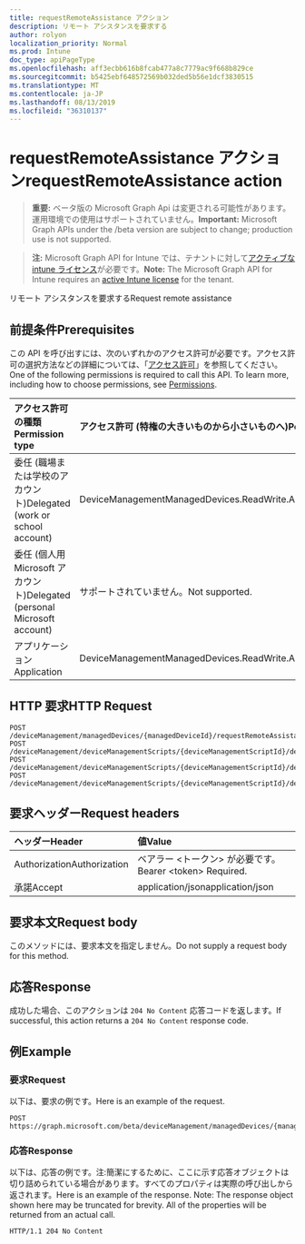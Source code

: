 ```yaml
---
title: requestRemoteAssistance アクション
description: リモート アシスタンスを要求する
author: rolyon
localization_priority: Normal
ms.prod: Intune
doc_type: apiPageType
ms.openlocfilehash: aff3ecbb616b8fcab477a8c7779ac9f668b829ce
ms.sourcegitcommit: b5425ebf648572569b032ded5b56e1dcf3830515
ms.translationtype: MT
ms.contentlocale: ja-JP
ms.lasthandoff: 08/13/2019
ms.locfileid: "36310137"
---
```

# <a name="requestremoteassistance-action"></a><span data-ttu-id="4cb66-103">requestRemoteAssistance アクション</span><span class="sxs-lookup"><span data-stu-id="4cb66-103">requestRemoteAssistance action</span></span>

> <span data-ttu-id="4cb66-104">**重要:** ベータ版の Microsoft Graph Api は変更される可能性があります。運用環境での使用はサポートされていません。</span><span class="sxs-lookup"><span data-stu-id="4cb66-104">**Important:** Microsoft Graph APIs under the /beta version are subject to change; production use is not supported.</span></span>

> <span data-ttu-id="4cb66-105">**注:** Microsoft Graph API for Intune では、テナントに対して[アクティブな intune ライセンス](https://go.microsoft.com/fwlink/?linkid=839381)が必要です。</span><span class="sxs-lookup"><span data-stu-id="4cb66-105">**Note:** The Microsoft Graph API for Intune requires an [active Intune license](https://go.microsoft.com/fwlink/?linkid=839381) for the tenant.</span></span>

<span data-ttu-id="4cb66-106">リモート アシスタンスを要求する</span><span class="sxs-lookup"><span data-stu-id="4cb66-106">Request remote assistance</span></span>

## <a name="prerequisites"></a><span data-ttu-id="4cb66-107">前提条件</span><span class="sxs-lookup"><span data-stu-id="4cb66-107">Prerequisites</span></span>
<span data-ttu-id="4cb66-p101">この API を呼び出すには、次のいずれかのアクセス許可が必要です。アクセス許可の選択方法などの詳細については、「[アクセス許可](/graph/permissions-reference)」を参照してください。</span><span class="sxs-lookup"><span data-stu-id="4cb66-p101">One of the following permissions is required to call this API. To learn more, including how to choose permissions, see [Permissions](/graph/permissions-reference).</span></span>

|<span data-ttu-id="4cb66-110">アクセス許可の種類</span><span class="sxs-lookup"><span data-stu-id="4cb66-110">Permission type</span></span>|<span data-ttu-id="4cb66-111">アクセス許可 (特権の大きいものから小さいものへ)</span><span class="sxs-lookup"><span data-stu-id="4cb66-111">Permissions (from most to least privileged)</span></span>|
|:---|:---|
|<span data-ttu-id="4cb66-112">委任 (職場または学校のアカウント)</span><span class="sxs-lookup"><span data-stu-id="4cb66-112">Delegated (work or school account)</span></span>|<span data-ttu-id="4cb66-113">DeviceManagementManagedDevices.ReadWrite.All</span><span class="sxs-lookup"><span data-stu-id="4cb66-113">DeviceManagementManagedDevices.ReadWrite.All</span></span>|
|<span data-ttu-id="4cb66-114">委任 (個人用 Microsoft アカウント)</span><span class="sxs-lookup"><span data-stu-id="4cb66-114">Delegated (personal Microsoft account)</span></span>|<span data-ttu-id="4cb66-115">サポートされていません。</span><span class="sxs-lookup"><span data-stu-id="4cb66-115">Not supported.</span></span>|
|<span data-ttu-id="4cb66-116">アプリケーション</span><span class="sxs-lookup"><span data-stu-id="4cb66-116">Application</span></span>|<span data-ttu-id="4cb66-117">DeviceManagementManagedDevices.ReadWrite.All</span><span class="sxs-lookup"><span data-stu-id="4cb66-117">DeviceManagementManagedDevices.ReadWrite.All</span></span>|

## <a name="http-request"></a><span data-ttu-id="4cb66-118">HTTP 要求</span><span class="sxs-lookup"><span data-stu-id="4cb66-118">HTTP Request</span></span>
<!-- {
  "blockType": "ignored"
}
-->
``` http
POST /deviceManagement/managedDevices/{managedDeviceId}/requestRemoteAssistance
POST /deviceManagement/deviceManagementScripts/{deviceManagementScriptId}/deviceRunStates/{deviceManagementScriptDeviceStateId}/managedDevice/requestRemoteAssistance
POST /deviceManagement/deviceManagementScripts/{deviceManagementScriptId}/deviceRunStates/{deviceManagementScriptDeviceStateId}/managedDevice/users/{userId}/managedDevices/{managedDeviceId}/requestRemoteAssistance
POST /deviceManagement/deviceManagementScripts/{deviceManagementScriptId}/deviceRunStates/{deviceManagementScriptDeviceStateId}/managedDevice/detectedApps/{detectedAppId}/managedDevices/{managedDeviceId}/requestRemoteAssistance
```

## <a name="request-headers"></a><span data-ttu-id="4cb66-119">要求ヘッダー</span><span class="sxs-lookup"><span data-stu-id="4cb66-119">Request headers</span></span>
|<span data-ttu-id="4cb66-120">ヘッダー</span><span class="sxs-lookup"><span data-stu-id="4cb66-120">Header</span></span>|<span data-ttu-id="4cb66-121">値</span><span class="sxs-lookup"><span data-stu-id="4cb66-121">Value</span></span>|
|:---|:---|
|<span data-ttu-id="4cb66-122">Authorization</span><span class="sxs-lookup"><span data-stu-id="4cb66-122">Authorization</span></span>|<span data-ttu-id="4cb66-123">ベアラー &lt;トークン&gt; が必要です。</span><span class="sxs-lookup"><span data-stu-id="4cb66-123">Bearer &lt;token&gt; Required.</span></span>|
|<span data-ttu-id="4cb66-124">承諾</span><span class="sxs-lookup"><span data-stu-id="4cb66-124">Accept</span></span>|<span data-ttu-id="4cb66-125">application/json</span><span class="sxs-lookup"><span data-stu-id="4cb66-125">application/json</span></span>|

## <a name="request-body"></a><span data-ttu-id="4cb66-126">要求本文</span><span class="sxs-lookup"><span data-stu-id="4cb66-126">Request body</span></span>
<span data-ttu-id="4cb66-127">このメソッドには、要求本文を指定しません。</span><span class="sxs-lookup"><span data-stu-id="4cb66-127">Do not supply a request body for this method.</span></span>

## <a name="response"></a><span data-ttu-id="4cb66-128">応答</span><span class="sxs-lookup"><span data-stu-id="4cb66-128">Response</span></span>
<span data-ttu-id="4cb66-129">成功した場合、このアクションは `204 No Content` 応答コードを返します。</span><span class="sxs-lookup"><span data-stu-id="4cb66-129">If successful, this action returns a `204 No Content` response code.</span></span>

## <a name="example"></a><span data-ttu-id="4cb66-130">例</span><span class="sxs-lookup"><span data-stu-id="4cb66-130">Example</span></span>

### <a name="request"></a><span data-ttu-id="4cb66-131">要求</span><span class="sxs-lookup"><span data-stu-id="4cb66-131">Request</span></span>
<span data-ttu-id="4cb66-132">以下は、要求の例です。</span><span class="sxs-lookup"><span data-stu-id="4cb66-132">Here is an example of the request.</span></span>
``` http
POST https://graph.microsoft.com/beta/deviceManagement/managedDevices/{managedDeviceId}/requestRemoteAssistance
```

### <a name="response"></a><span data-ttu-id="4cb66-133">応答</span><span class="sxs-lookup"><span data-stu-id="4cb66-133">Response</span></span>
<span data-ttu-id="4cb66-p102">以下は、応答の例です。注:簡潔にするために、ここに示す応答オブジェクトは切り詰められている場合があります。すべてのプロパティは実際の呼び出しから返されます。</span><span class="sxs-lookup"><span data-stu-id="4cb66-p102">Here is an example of the response. Note: The response object shown here may be truncated for brevity. All of the properties will be returned from an actual call.</span></span>
``` http
HTTP/1.1 204 No Content
```







